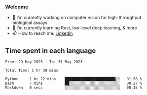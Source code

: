 
### Welcome

- 🔭 I’m currently working on computer vision for high-throughput biological assays
- 🌱 I’m currently learning Rust, low-level deep learning, & more
- 📫 How to reach me: [LinkedIn](https://www.linkedin.com/in/jeffreylemoine/)


## Time spent in each language
<!--START_SECTION:waka-->

```text
From: 29 May 2023 - To: 31 May 2023

Total Time: 1 hr 30 mins

Python     1 hr 22 mins    ███████████████████████░░   91.58 %
Bash       7 mins          ██░░░░░░░░░░░░░░░░░░░░░░░   08.27 %
Markdown   0 secs          ░░░░░░░░░░░░░░░░░░░░░░░░░   00.15 %
```

<!--END_SECTION:waka-->
